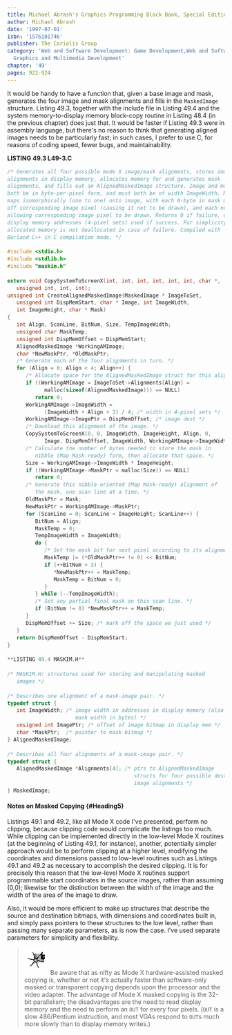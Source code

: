 ```yaml
---
title: Michael Abrash's Graphics Programming Black Book, Special Edition
author: Michael Abrash
date: '1997-07-01'
isbn: '1576101746'
publisher: The Coriolis Group
category: 'Web and Software Development: Game Development,Web and Software Development:
  Graphics and Multimedia Development'
chapter: '49'
pages: 922-924
---
```


It would be handy to have a function that, given a base image and mask,
generates the four image and mask alignments and fills in the
`MaskedImage` structure. Listing 49.3, together with the include file
in Listing 49.4 and the system memory-to-display memory block-copy
routine in Listing 48.4 (in the previous chapter) does just that. It
would be faster if Listing 49.3 were in assembly language, but there's
no reason to think that generating aligned images needs to be
particularly fast; in such cases, I prefer to use C, for reasons of
coding speed, fewer bugs, and maintainability.

**LISTING 49.3 L49-3.C**

```c
/* Generates all four possible mode X image/mask alignments, stores image
alignments in display memory, allocates memory for and generates mask
alignments, and fills out an AlignedMaskedImage structure. Image and mask must
both be in byte-per-pixel form, and must both be of width ImageWidth. Mask
maps isomorphically (one to one) onto image, with each 0-byte in mask masking
off corresponding image pixel (causing it not to be drawn), and each non-0-byte
allowing corresponding image pixel to be drawn. Returns 0 if failure, or # of
display memory addresses (4-pixel sets) used if success. For simplicity,
allocated memory is not deallocated in case of failure. Compiled with
Borland C++ in C compilation mode. */

#include <stdio.h>
#include <stdlib.h>
#include "maskim.h"

extern void CopySystemToScreenX(int, int, int, int, int, int, char *,
   unsigned int, int, int);
unsigned int CreateAlignedMaskedImage(MaskedImage * ImageToSet,
   unsigned int DispMemStart, char * Image, int ImageWidth,
   int ImageHeight, char * Mask)
{
   int Align, ScanLine, BitNum, Size, TempImageWidth;
   unsigned char MaskTemp;
   unsigned int DispMemOffset = DispMemStart;
   AlignedMaskedImage *WorkingAMImage;
   char *NewMaskPtr, *OldMaskPtr;
   /* Generate each of the four alignments in turn. */
   for (Align = 0; Align < 4; Align++) {
      /* Allocate space for the AlignedMaskedImage struct for this alignment. */
      if ((WorkingAMImage = ImageToSet->Alignments[Align] =
            malloc(sizeof(AlignedMaskedImage))) == NULL)
         return 0;
      WorkingAMImage->ImageWidth =
            (ImageWidth + Align + 3) / 4; /* width in 4-pixel sets */
      WorkingAMImage->ImagePtr = DispMemOffset; /* image dest */
      /* Download this alignment of the image. */
      CopySystemToScreenX(0, 0, ImageWidth, ImageHeight, Align, 0,
            Image, DispMemOffset, ImageWidth, WorkingAMImage->ImageWidth * 4);
      /* Calculate the number of bytes needed to store the mask in
         nibble (Map Mask-ready) form, then allocate that space. */
      Size = WorkingAMImage->ImageWidth * ImageHeight;
      if ((WorkingAMImage->MaskPtr = malloc(Size)) == NULL)
         return 0;
      /* Generate this nibble oriented (Map Mask-ready) alignment of
         the mask, one scan line at a time. */
      OldMaskPtr = Mask;
      NewMaskPtr = WorkingAMImage->MaskPtr;
      for (ScanLine = 0; ScanLine < ImageHeight; ScanLine++) {
         BitNum = Align;
         MaskTemp = 0;
         TempImageWidth = ImageWidth;
         do {
            /* Set the mask bit for next pixel according to its alignment. */
            MaskTemp |= (*OldMaskPtr++ != 0) << BitNum;
            if (++BitNum > 3) {
               *NewMaskPtr++ = MaskTemp;
               MaskTemp = BitNum = 0;
            }
         } while (--TempImageWidth);
         /* Set any partial final mask on this scan line. */
         if (BitNum != 0) *NewMaskPtr++ = MaskTemp;
      }
      DispMemOffset += Size; /* mark off the space we just used */
   }
   return DispMemOffset - DispMemStart;
}

**LISTING 49.4 MASKIM.H**

/* MASKIM.H: structures used for storing and manipulating masked
   images */

/* Describes one alignment of a mask-image pair. */
typedef struct {
   int ImageWidth; /* image width in addresses in display memory (also
                      mask width in bytes) */
   unsigned int ImagePtr; /* offset of image bitmap in display mem */
   char *MaskPtr;  /* pointer to mask bitmap */
} AlignedMaskedImage;

/* Describes all four alignments of a mask-image pair. */
typedef struct {
   AlignedMaskedImage *Alignments[4]; /* ptrs to AlignedMaskedImage
                                         structs for four possible destination
                                         image alignments */
} MaskedImage;
```

#### Notes on Masked Copying {#Heading5}

Listings 49.1 and 49.2, like all Mode X code I've presented, perform no
clipping, because clipping code would complicate the listings too much.
While clipping can be implemented directly in the low-level Mode X
routines (at the beginning of Listing 49.1, for instance), another,
potentially simpler approach would be to perform clipping at a higher
level, modifying the coordinates and dimensions passed to low-level
routines such as Listings 49.1 and 49.2 as necessary to accomplish the
desired clipping. It is for precisely this reason that the low-level
Mode X routines support programmable start coordinates in the source
images, rather than assuming (0,0); likewise for the distinction between
the width of the image and the width of the area of the image to draw.

Also, it would be more efficient to make up structures that describe the
source and destination bitmaps, with dimensions and coordinates built
in, and simply pass pointers to these structures to the low level,
rather than passing many separate parameters, as is now the case. I've
used separate parameters for simplicity and flexibility.

> ![](images/i.jpg)
> Be aware that as nifty as Mode X hardware-assisted masked copying is,
> whether or not it's actually faster than software-only masked or
> transparent copying depends upon the processor and the video adapter.
> The advantage of Mode X masked copying is the 32-bit parallelism; the
> disadvantages are the need to read display memory and the need to
> perform an `OUT` for every four pixels. (`OUT` is a slow 486/Pentium
> instruction, and most VGAs respond to `OUT`s much more slowly than to
> display memory writes.)